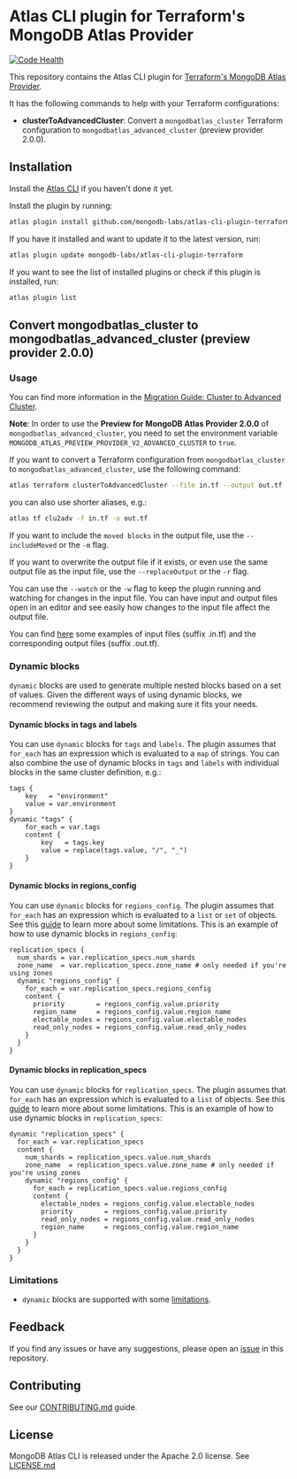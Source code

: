 # Atlas CLI plugin for Terraform's MongoDB Atlas Provider

[![Code Health](https://github.com/mongodb-labs/atlas-cli-plugin-terraform/actions/workflows/code-health.yml/badge.svg)](https://github.com/mongodb-labs/atlas-cli-plugin-terraform/actions/workflows/code-health.yml)

This repository contains the Atlas CLI plugin for [Terraform's MongoDB Atlas Provider](https://registry.terraform.io/providers/mongodb/mongodbatlas/latest/docs).

It has the following commands to help with your Terraform configurations:
- **clusterToAdvancedCluster**: Convert a `mongodbatlas_cluster` Terraform configuration to `mongodbatlas_advanced_cluster` (preview provider 2.0.0).

## Installation

Install the [Atlas CLI](https://github.com/mongodb/mongodb-atlas-cli) if you haven't done it yet.

Install the plugin by running:
```bash
atlas plugin install github.com/mongodb-labs/atlas-cli-plugin-terraform
```
 
If you have it installed and want to update it to the latest version, run:
```bash
atlas plugin update mongodb-labs/atlas-cli-plugin-terraform
```

If you want to see the list of installed plugins or check if this plugin is installed, run:
```bash
atlas plugin list
```

## Convert mongodbatlas_cluster to mongodbatlas_advanced_cluster (preview provider 2.0.0)

### Usage

You can find more information in the [Migration Guide: Cluster to Advanced Cluster](https://registry.terraform.io/providers/mongodb/mongodbatlas/latest/docs/guides/cluster-to-advanced-cluster-migration-guide).

**Note**: In order to use the **Preview for MongoDB Atlas Provider 2.0.0** of `mongodbatlas_advanced_cluster`, you need to set the environment variable `MONGODB_ATLAS_PREVIEW_PROVIDER_V2_ADVANCED_CLUSTER` to `true`.

If you want to convert a Terraform configuration from `mongodbatlas_cluster` to `mongodbatlas_advanced_cluster`, use the following command:
```bash
atlas terraform clusterToAdvancedCluster --file in.tf --output out.tf
```

you can also use shorter aliases, e.g.: 
```bash
atlas tf clu2adv -f in.tf -o out.tf
```

If you want to include the `moved blocks` in the output file, use the `--includeMoved` or the `-m` flag.

If you want to overwrite the output file if it exists, or even use the same output file as the input file, use the `--replaceOutput` or the `-r` flag.

You can use the `--watch` or the `-w` flag to keep the plugin running and watching for changes in the input file. You can have input and output files open in an editor and see easily how changes to the input file affect the output file.

You can find [here](https://github.com/mongodb-labs/atlas-cli-plugin-terraform/tree/main/internal/convert/testdata/clu2adv) some examples of input files (suffix .in.tf) and the corresponding output files (suffix .out.tf).

### Dynamic blocks

`dynamic` blocks are used to generate multiple nested blocks based on a set of values. 
Given the different ways of using dynamic blocks, we recommend reviewing the output and making sure it fits your needs.

#### Dynamic blocks in tags and labels

You can use `dynamic` blocks for `tags` and `labels`. The plugin assumes that `for_each` has an expression which is evaluated to a `map` of strings.
You can also combine the use of dynamic blocks in `tags` and `labels` with individual blocks in the same cluster definition, e.g.:
```hcl
tags {
	key   = "environment"
	value = var.environment
}
dynamic "tags" {
	for_each = var.tags
	content {
		key   = tags.key
		value = replace(tags.value, "/", "_")
	}
}
```

#### Dynamic blocks in regions_config

You can use `dynamic` blocks for `regions_config`. The plugin assumes that `for_each` has an expression which is evaluated to a `list` or `set` of objects. See this [guide](./docs/guide_clu2adv_dynamic_block.md) to learn more about some limitations.
This is an example of how to use dynamic blocks in `regions_config`:
```hcl
replication_specs {
  num_shards = var.replication_specs.num_shards
  zone_name  = var.replication_specs.zone_name # only needed if you're using zones
  dynamic "regions_config" {
    for_each = var.replication_specs.regions_config
    content {
      priority        = regions_config.value.priority
      region_name     = regions_config.value.region_name
      electable_nodes = regions_config.value.electable_nodes
      read_only_nodes = regions_config.value.read_only_nodes
    }
  }
}
```

#### Dynamic blocks in replication_specs

You can use `dynamic` blocks for `replication_specs`. The plugin assumes that `for_each` has an expression which is evaluated to a `list` of objects. See this [guide](./docs/guide_clu2adv_dynamic_block.md) to learn more about some limitations.
This is an example of how to use dynamic blocks in `replication_specs`:
```hcl
dynamic "replication_specs" {
  for_each = var.replication_specs
  content {
    num_shards = replication_specs.value.num_shards
    zone_name  = replication_specs.value.zone_name # only needed if you're using zones
    dynamic "regions_config" {
      for_each = replication_specs.value.regions_config
      content {
        electable_nodes = regions_config.value.electable_nodes
        priority        = regions_config.value.priority
        read_only_nodes = regions_config.value.read_only_nodes
        region_name     = regions_config.value.region_name
      }
    }
  }
}
```

### Limitations

- `dynamic` blocks are supported with some [limitations](./docs/guide_clu2adv_dynamic_block.md).

## Feedback

If you find any issues or have any suggestions, please open an [issue](https://github.com/mongodb-labs/atlas-cli-plugin-terraform/issues) in this repository.

## Contributing

See our [CONTRIBUTING.md](CONTRIBUTING.md) guide.

## License

MongoDB Atlas CLI is released under the Apache 2.0 license. See [LICENSE.md](LICENSE.md)
